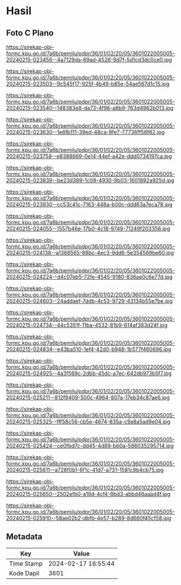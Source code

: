 # Hasil

## Foto C Plano

https://sirekap-obj-formc.kpu.go.id/7a6b/pemilu/pdpr/36/01/02/20/05/3601022005005-20240215-023456--4a7129da-69ad-4526-9d7f-5d1cd3dc0ce0.jpg

https://sirekap-obj-formc.kpu.go.id/7a6b/pemilu/pdpr/36/01/02/20/05/3601022005005-20240215-023503--9c545f17-925f-4b49-b85e-54ae567d1c15.jpg

https://sirekap-obj-formc.kpu.go.id/7a6b/pemilu/pdpr/36/01/02/20/05/3601022005005-20240215-023540--148383e8-da73-4f96-a8b9-763d4962b013.jpg

https://sirekap-obj-formc.kpu.go.id/7a6b/pemilu/pdpr/36/01/02/20/05/3601022005005-20240215-023630--1e6fb111-39ed-48ca-9fe7-77736ff56f62.jpg

https://sirekap-obj-formc.kpu.go.id/7a6b/pemilu/pdpr/36/01/02/20/05/3601022005005-20240215-023758--e8388669-0e14-44ef-a42e-ddd0734197ca.jpg

https://sirekap-obj-formc.kpu.go.id/7a6b/pemilu/pdpr/36/01/02/20/05/3601022005005-20240215-023839--be23d389-1c08-4930-9b03-1601892a925d.jpg

https://sirekap-obj-formc.kpu.go.id/7a6b/pemilu/pdpr/36/01/02/20/05/3601022005005-20240215-023930--cc53c41c-7163-448a-b00c-ddd63a7eca78.jpg

https://sirekap-obj-formc.kpu.go.id/7a6b/pemilu/pdpr/36/01/02/20/05/3601022005005-20240215-024055--1557b46e-17b0-4c18-9749-71249f203356.jpg

https://sirekap-obj-formc.kpu.go.id/7a6b/pemilu/pdpr/36/01/02/20/05/3601022005005-20240215-024138--a1368565-88bc-4ec3-9dd6-5e354569be60.jpg

https://sirekap-obj-formc.kpu.go.id/7a6b/pemilu/pdpr/36/01/02/20/05/3601022005005-20240215-024224--d4c07eb5-72fe-4545-9180-836ae0c6e77d.jpg

https://sirekap-obj-formc.kpu.go.id/7a6b/pemilu/pdpr/36/01/02/20/05/3601022005005-20240215-024603--24addaef-7ddb-4c53-9729-43134b55e7be.jpg

https://sirekap-obj-formc.kpu.go.id/7a6b/pemilu/pdpr/36/01/02/20/05/3601022005005-20240215-024734--44c5351f-11ba-4532-81b9-614af383d24f.jpg

https://sirekap-obj-formc.kpu.go.id/7a6b/pemilu/pdpr/36/01/02/20/05/3601022005005-20240215-024834--e43ba510-1ef4-42d0-b948-1b577f460696.jpg

https://sirekap-obj-formc.kpu.go.id/7a6b/pemilu/pdpr/36/01/02/20/05/3601022005005-20240215-024925--4a3f569c-2dbb-45dc-a7ec-642db973b5f7.jpg

https://sirekap-obj-formc.kpu.go.id/7a6b/pemilu/pdpr/36/01/02/20/05/3601022005005-20240215-025211--812f9409-500c-4964-807a-17eb34c87ae6.jpg

https://sirekap-obj-formc.kpu.go.id/7a6b/pemilu/pdpr/36/01/02/20/05/3601022005005-20240215-025325--fff58c56-cb5e-4674-835a-c9a8a5ad9e04.jpg

https://sirekap-obj-formc.kpu.go.id/7a6b/pemilu/pdpr/36/01/02/20/05/3601022005005-20240215-025424--ce0fbd7c-dd45-4d89-bb0a-586035295714.jpg

https://sirekap-obj-formc.kpu.go.id/7a6b/pemilu/pdpr/36/01/02/20/05/3601022005005-20240215-025611--a728f0b1-6f1c-41d7-a731-1581c9b4cb75.jpg

https://sirekap-obj-formc.kpu.go.id/7a6b/pemilu/pdpr/36/01/02/20/05/3601022005005-20240215-025650--2502efb0-a19d-4cf4-8bd3-abbd46aaad4f.jpg

https://sirekap-obj-formc.kpu.go.id/7a6b/pemilu/pdpr/36/01/02/20/05/3601022005005-20240215-025910--58ae02b2-dbfb-4e57-b289-8d660f45cf58.jpg


## Metadata

| Key        | Value               |
| ---------- | ------------------- |
| Time Stamp | 2024-02-17 16:55:44 |
| Kode Dapil | 3601                |



